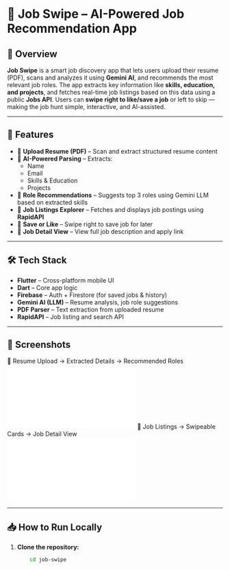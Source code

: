 # 🎯 Job Swipe – AI-Powered Job Recommendation App

## 📌 Overview
**Job Swipe** is a smart job discovery app that lets users upload their resume (PDF), scans and analyzes it using **Gemini AI**, and recommends the most relevant job roles. The app extracts key information like **skills, education, and projects**, and fetches real-time job listings based on this data using a public **Jobs API**. Users can **swipe right to like/save a job** or left to skip — making the job hunt simple, interactive, and AI-assisted.

---

## 🚀 Features

- 📄 **Upload Resume (PDF)** – Scan and extract structured resume content  
- 🤖 **AI-Powered Parsing** – Extracts:
  - Name
  - Email
  - Skills & Education
  - Projects  
- 🎯 **Role Recommendations** – Suggests top 3 roles using Gemini LLM based on extracted skills  
- 🧭 **Job Listings Explorer** – Fetches and displays job postings using **RapidAPI**  
- 💾 **Save or Like** – Swipe right to save job for later  
- 🔗 **Job Detail View** – View full job description and apply link

---

## 🛠️ Tech Stack

- **Flutter** – Cross-platform mobile UI  
- **Dart** – Core app logic  
- **Firebase** – Auth + Firestore (for saved jobs & history)  
- **Gemini AI (LLM)** – Resume analysis, job role suggestions  
- **PDF Parser** – Text extraction from uploaded resume  
- **RapidAPI** – Job listing and search API

---

## 📱 Screenshots

📍 Resume Upload → Extracted Details → Recommended Roles  
![Upload & Roles](assets\resume_parser_screen.dart)
📍 Job Listings → Swipeable Cards → Job Detail View  
![Job Details](assets\job_list_screen.dart)

---

## 📥 How to Run Locally

1. **Clone the repository:**
   ```bash https://github.com/rohit8651/Job-Swipe.git
       cd job-swipe
